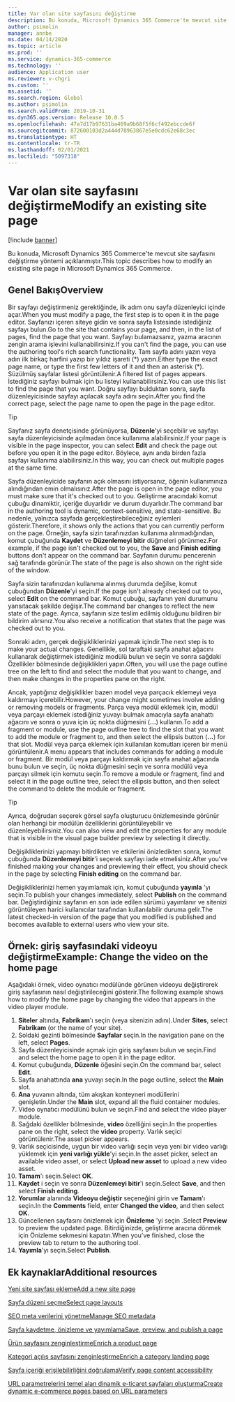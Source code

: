 ```yaml
---
title: Var olan site sayfasını değiştirme
description: Bu konuda, Microsoft Dynamics 365 Commerce'te mevcut site sayfasını değiştirme yöntemi açıklanmıştır.
author: psimolin
manager: annbe
ms.date: 04/14/2020
ms.topic: article
ms.prod: ''
ms.service: dynamics-365-commerce
ms.technology: ''
audience: Application user
ms.reviewer: v-chgri
ms.custom: ''
ms.assetid: ''
ms.search.region: Global
ms.author: psimolin
ms.search.validFrom: 2019-10-31
ms.dyn365.ops.version: Release 10.0.5
ms.openlocfilehash: 47a7d17b97631ba469a9b68f5f6cf492ebccde6f
ms.sourcegitcommit: 872600103d2a444d78963867e5e0cdc62e68c3ec
ms.translationtype: HT
ms.contentlocale: tr-TR
ms.lasthandoff: 02/01/2021
ms.locfileid: "5097318"
---
```

# <a name="modify-an-existing-site-page"></a><span data-ttu-id="ae087-103">Var olan site sayfasını değiştirme</span><span class="sxs-lookup"><span data-stu-id="ae087-103">Modify an existing site page</span></span>


[!include [banner](includes/banner.md)]

<span data-ttu-id="ae087-104">Bu konuda, Microsoft Dynamics 365 Commerce'te mevcut site sayfasını değiştirme yöntemi açıklanmıştır.</span><span class="sxs-lookup"><span data-stu-id="ae087-104">This topic describes how to modify an existing site page in Microsoft Dynamics 365 Commerce.</span></span>

## <a name="overview"></a><span data-ttu-id="ae087-105">Genel Bakış</span><span class="sxs-lookup"><span data-stu-id="ae087-105">Overview</span></span>

<span data-ttu-id="ae087-106">Bir sayfayı değiştirmeniz gerektiğinde, ilk adım onu sayfa düzenleyici içinde açar.</span><span class="sxs-lookup"><span data-stu-id="ae087-106">When you must modify a page, the first step is to open it in the page editor.</span></span> <span data-ttu-id="ae087-107">Sayfanızı içeren siteye gidin ve sonra sayfa listesinde istediğiniz sayfayı bulun.</span><span class="sxs-lookup"><span data-stu-id="ae087-107">Go to the site that contains your page, and then, in the list of pages, find the page that you want.</span></span> <span data-ttu-id="ae087-108">Sayfayı bulamazsanız, yazma aracının zengin arama işlevini kullanabilirsiniz.</span><span class="sxs-lookup"><span data-stu-id="ae087-108">If you can't find the page, you can use the authoring tool's rich search functionality.</span></span> <span data-ttu-id="ae087-109">Tam sayfa adını yazın veya adın ilk birkaç harfini yazıp bir yıldız işareti (\*) yazın.</span><span class="sxs-lookup"><span data-stu-id="ae087-109">Either type the exact page name, or type the first few letters of it and then an asterisk (\*).</span></span> <span data-ttu-id="ae087-110">Süzülmüş sayfalar listesi görüntülenir.</span><span class="sxs-lookup"><span data-stu-id="ae087-110">A filtered list of pages appears.</span></span> <span data-ttu-id="ae087-111">İstediğiniz sayfayı bulmak için bu listeyi kullanabilirsiniz.</span><span class="sxs-lookup"><span data-stu-id="ae087-111">You can use this list to find the page that you want.</span></span> <span data-ttu-id="ae087-112">Doğru sayfayı bulduktan sonra, sayfa düzenleyicisinde sayfayı açılacak sayfa adını seçin.</span><span class="sxs-lookup"><span data-stu-id="ae087-112">After you find the correct page, select the page name to open the page in the page editor.</span></span>

> [!TIP]
> <span data-ttu-id="ae087-113">Sayfanız sayfa denetçisinde görünüyorsa, **Düzenle**'yi seçebilir ve sayfayı sayfa düzenleyicisinde açılmadan önce kullanıma alabilirsiniz.</span><span class="sxs-lookup"><span data-stu-id="ae087-113">If your page is visible in the page inspector, you can select **Edit** and check the page out before you open it in the page editor.</span></span> <span data-ttu-id="ae087-114">Böylece, aynı anda birden fazla sayfayı kullanıma alabilirsiniz.</span><span class="sxs-lookup"><span data-stu-id="ae087-114">In this way, you can check out multiple pages at the same time.</span></span>

<span data-ttu-id="ae087-115">Sayfa düzenleyicide sayfanın açık olmasını istiyorsanız, öğenin kullanımınıza alındığından emin olmalısınız.</span><span class="sxs-lookup"><span data-stu-id="ae087-115">After the page is open in the page editor, you must make sure that it's checked out to you.</span></span> <span data-ttu-id="ae087-116">Geliştirme aracındaki komut çubuğu dinamiktir, içeriğe duyarlıdır ve durum duyarlıdır.</span><span class="sxs-lookup"><span data-stu-id="ae087-116">The command bar in the authoring tool is dynamic, context-sensitive, and state-sensitive.</span></span> <span data-ttu-id="ae087-117">Bu nedenle, yalnızca sayfada gerçekleştirebileceğiniz eylemleri gösterir.</span><span class="sxs-lookup"><span data-stu-id="ae087-117">Therefore, it shows only the actions that you can currently perform on the page.</span></span> <span data-ttu-id="ae087-118">Örneğin, sayfa sizin tarafınızdan kullanıma alınmadığından, komut çubuğunda **Kaydet** ve **Düzenlemeyi bitir** düğmeleri görünmez.</span><span class="sxs-lookup"><span data-stu-id="ae087-118">For example, if the page isn't checked out to you, the **Save** and **Finish editing** buttons don't appear on the command bar.</span></span> <span data-ttu-id="ae087-119">Sayfanın durumu pencerenin sağ tarafında görünür.</span><span class="sxs-lookup"><span data-stu-id="ae087-119">The state of the page is also shown on the right side of the window.</span></span>

<span data-ttu-id="ae087-120">Sayfa sizin tarafınızdan kullanıma alınmış durumda değilse, komut çubuğundan **Düzenle**'yi seçin.</span><span class="sxs-lookup"><span data-stu-id="ae087-120">If the page isn't already checked out to you, select **Edit** on the command bar.</span></span> <span data-ttu-id="ae087-121">Komut çubuğu, sayfanın yeni durumunu yansıtacak şekilde değişir.</span><span class="sxs-lookup"><span data-stu-id="ae087-121">The command bar changes to reflect the new state of the page.</span></span> <span data-ttu-id="ae087-122">Ayrıca, sayfanın size teslim edilmiş olduğunu bildiren bir bildirim alırsınız.</span><span class="sxs-lookup"><span data-stu-id="ae087-122">You also receive a notification that states that the page was checked out to you.</span></span>

<span data-ttu-id="ae087-123">Sonraki adım, gerçek değişikliklerinizi yapmak içindir.</span><span class="sxs-lookup"><span data-stu-id="ae087-123">The next step is to make your actual changes.</span></span> <span data-ttu-id="ae087-124">Genellikle, sol taraftaki sayfa anahat ağacını kullanarak değiştirmek istediğiniz modülü bulun ve seçin ve sonra sağdaki Özellikler bölmesinde değişiklikleri yapın.</span><span class="sxs-lookup"><span data-stu-id="ae087-124">Often, you will use the page outline tree on the left to find and select the module that you want to change, and then make changes in the properties pane on the right.</span></span> 

<span data-ttu-id="ae087-125">Ancak, yaptığınız değişiklikler bazen model veya parçacık eklemeyi veya kaldırmayı içerebilir.</span><span class="sxs-lookup"><span data-stu-id="ae087-125">However, your change might sometimes involve adding or removing models or fragments.</span></span> <span data-ttu-id="ae087-126">Parça veya modül eklemek için, modül veya parçayı eklemek istediğiniz yuvayı bulmak amacıyla sayfa anahattı ağacını ve sonra o yuva için üç nokta düğmesini (**...**) kullanın.</span><span class="sxs-lookup"><span data-stu-id="ae087-126">To add a fragment or module, use the page outline tree to find the slot that you want to add the module or fragment to, and then select the ellipsis button (**...**) for that slot.</span></span> <span data-ttu-id="ae087-127">Modül veya parça eklemek için kullanılan komutları içeren bir menü görüntülenir.</span><span class="sxs-lookup"><span data-stu-id="ae087-127">A menu appears that includes commands for adding a module or fragment.</span></span> <span data-ttu-id="ae087-128">Bir modül veya parçayı kaldırmak için sayfa anahat ağacında bunu bulun ve seçin, üç nokta düğmesini seçin ve sonra modülü veya parçayı silmek için komutu seçin.</span><span class="sxs-lookup"><span data-stu-id="ae087-128">To remove a module or fragment, find and select it in the page outline tree, select the ellipsis button, and then select the command to delete the module or fragment.</span></span>

> [!TIP]
> <span data-ttu-id="ae087-129">Ayrıca, doğrudan seçerek görsel sayfa oluşturucu önizlemesinde görünür olan herhangi bir modülün özelliklerini görüntüleyebilir ve düzenleyebilirsiniz.</span><span class="sxs-lookup"><span data-stu-id="ae087-129">You can also view and edit the properties for any module that is visible in the visual page builder preview by selecting it directly.</span></span>

<span data-ttu-id="ae087-130">Değişikliklerinizi yapmayı bitirdikten ve etkilerini önizledikten sonra, komut çubuğunda **Düzenlemeyi bitir**'i seçerek sayfayı iade etmelisiniz.</span><span class="sxs-lookup"><span data-stu-id="ae087-130">After you've finished making your changes and previewing their effect, you should check in the page by selecting **Finish editing** on the command bar.</span></span> 

<span data-ttu-id="ae087-131">Değişikliklerinizi hemen yayımlamak için, komut çubuğunda **yayınla** 'yı seçin.</span><span class="sxs-lookup"><span data-stu-id="ae087-131">To publish your changes immediately, select **Publish** on the command bar.</span></span> <span data-ttu-id="ae087-132">Değiştirdiğiniz sayfanın en son iade edilen sürümü yayımlanır ve sitenizi görüntüleyen harici kullanıcılar tarafından kullanılabilir duruma gelir.</span><span class="sxs-lookup"><span data-stu-id="ae087-132">The latest checked-in version of the page that you modified is published and becomes available to external users who view your site.</span></span> 

## <a name="example-change-the-video-on-the-home-page"></a><span data-ttu-id="ae087-133">Örnek: giriş sayfasındaki videoyu değiştirme</span><span class="sxs-lookup"><span data-stu-id="ae087-133">Example: Change the video on the home page</span></span>

<span data-ttu-id="ae087-134">Aşağıdaki örnek, video oynatıcı modülünde görünen videoyu değiştirerek giriş sayfasının nasıl değiştirileceğini gösterir.</span><span class="sxs-lookup"><span data-stu-id="ae087-134">The following example shows how to modify the home page by changing the video that appears in the video player module.</span></span>

1. <span data-ttu-id="ae087-135">**Siteler** altında, **Fabrikam**'ı seçin (veya sitenizin adını).</span><span class="sxs-lookup"><span data-stu-id="ae087-135">Under **Sites**, select **Fabrikam** (or the name of your site).</span></span>
1. <span data-ttu-id="ae087-136">Soldaki gezinti bölmesinde **Sayfalar** seçin.</span><span class="sxs-lookup"><span data-stu-id="ae087-136">In the navigation pane on the left, select **Pages**.</span></span>
1. <span data-ttu-id="ae087-137">Sayfa düzenleyicisinde açmak için giriş sayfasını bulun ve seçin.</span><span class="sxs-lookup"><span data-stu-id="ae087-137">Find and select the home page to open it in the page editor.</span></span>
1. <span data-ttu-id="ae087-138">Komut çubuğunda, **Düzenle** öğesini seçin.</span><span class="sxs-lookup"><span data-stu-id="ae087-138">On the command bar, select **Edit**.</span></span>
1. <span data-ttu-id="ae087-139">Sayfa anahattında **ana** yuvayı seçin.</span><span class="sxs-lookup"><span data-stu-id="ae087-139">In the page outline, select the **Main** slot.</span></span>
1. <span data-ttu-id="ae087-140">**Ana** yuvanın altında, tüm akışkan konteyneri modüllerini genişletin.</span><span class="sxs-lookup"><span data-stu-id="ae087-140">Under the **Main** slot, expand all the fluid container modules.</span></span>
1. <span data-ttu-id="ae087-141">Video oynatıcı modülünü bulun ve seçin.</span><span class="sxs-lookup"><span data-stu-id="ae087-141">Find and select the video player module.</span></span>
1. <span data-ttu-id="ae087-142">Sağdaki özellikler bölmesinde, **video** özelliğini seçin.</span><span class="sxs-lookup"><span data-stu-id="ae087-142">In the properties pane on the right, select the **video** property.</span></span> <span data-ttu-id="ae087-143">Varlık seçici görüntülenir.</span><span class="sxs-lookup"><span data-stu-id="ae087-143">The asset picker appears.</span></span>
1. <span data-ttu-id="ae087-144">Varlık seçicisinde, uygun bir video varlığı seçin veya yeni bir video varlığı yüklemek için **yeni varlığı yükle**'yi seçin.</span><span class="sxs-lookup"><span data-stu-id="ae087-144">In the asset picker, select an available video asset, or select **Upload new asset** to upload a new video asset.</span></span>
1. <span data-ttu-id="ae087-145">**Tamam**'ı seçin.</span><span class="sxs-lookup"><span data-stu-id="ae087-145">Select **OK**.</span></span>
1. <span data-ttu-id="ae087-146">**Kaydet** i seçin ve sonra **Düzenlemeyi bitir**'i seçin.</span><span class="sxs-lookup"><span data-stu-id="ae087-146">Select **Save**, and then select **Finish editing**.</span></span>
1. <span data-ttu-id="ae087-147">**Yorumlar** alanında **Videoyu değiştir** seçeneğini girin ve **Tamam**'ı seçin.</span><span class="sxs-lookup"><span data-stu-id="ae087-147">In the **Comments** field, enter **Changed the video**, and then select **OK**.</span></span>
1. <span data-ttu-id="ae087-148">Güncellenen sayfasını önizlemek için **Önizleme** 'yi seçin .</span><span class="sxs-lookup"><span data-stu-id="ae087-148">Select **Preview** to preview the updated page.</span></span> <span data-ttu-id="ae087-149">Bitirdiğinizde, geliştirme aracına dönmek için Önizleme sekmesini kapatın.</span><span class="sxs-lookup"><span data-stu-id="ae087-149">When you've finished, close the preview tab to return to the authoring tool.</span></span>
1. <span data-ttu-id="ae087-150">**Yayımla**'yı seçin.</span><span class="sxs-lookup"><span data-stu-id="ae087-150">Select **Publish**.</span></span>

## <a name="additional-resources"></a><span data-ttu-id="ae087-151">Ek kaynaklar</span><span class="sxs-lookup"><span data-stu-id="ae087-151">Additional resources</span></span>

[<span data-ttu-id="ae087-152">Yeni site sayfası ekleme</span><span class="sxs-lookup"><span data-stu-id="ae087-152">Add a new site page</span></span>](add-new-page.md)

[<span data-ttu-id="ae087-153">Sayfa düzeni seçme</span><span class="sxs-lookup"><span data-stu-id="ae087-153">Select page layouts</span></span>](select-page-layouts.md)

[<span data-ttu-id="ae087-154">SEO meta verilerini yönetme</span><span class="sxs-lookup"><span data-stu-id="ae087-154">Manage SEO metadata</span></span>](manage-seo-metadata.md)

[<span data-ttu-id="ae087-155">Sayfa kaydetme, önizleme ve yayımlama</span><span class="sxs-lookup"><span data-stu-id="ae087-155">Save, preview, and publish a page</span></span>](save-preview-publish-page.md)

[<span data-ttu-id="ae087-156">Ürün sayfasını zenginleştirme</span><span class="sxs-lookup"><span data-stu-id="ae087-156">Enrich a product page</span></span>](enrich-product-page.md)

[<span data-ttu-id="ae087-157">Kategori açılış sayfasını zenginleştirme</span><span class="sxs-lookup"><span data-stu-id="ae087-157">Enrich a category landing page</span></span>](enrich-category-page.md)

[<span data-ttu-id="ae087-158">Sayfa içeriği erişilebilirliğini doğrulama</span><span class="sxs-lookup"><span data-stu-id="ae087-158">Verify page content accessibility</span></span>](verify-accessibility.md)

[<span data-ttu-id="ae087-159">URL parametrelerini temel alan dinamik e-ticaret sayfaları oluşturma</span><span class="sxs-lookup"><span data-stu-id="ae087-159">Create dynamic e-commerce pages based on URL parameters</span></span>](create-dynamic-pages.md)
